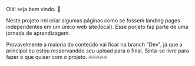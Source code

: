 Olá! seja bem vindo. 🥳


Neste projeto irei criar algumas páginas como se fossem landing pages independentes em um único web site(local).
Esse porjeto faz parte de uma jornada de aprendizagem.

Provavelmente a maioria do conteúdo vai ficar na branch "Dev", já que a principal eu estou resservanddo seu upload para o final.
Sinta-se livre para fazer o que quiser com o projeto.
🔥🔥🔥🔥🔥
